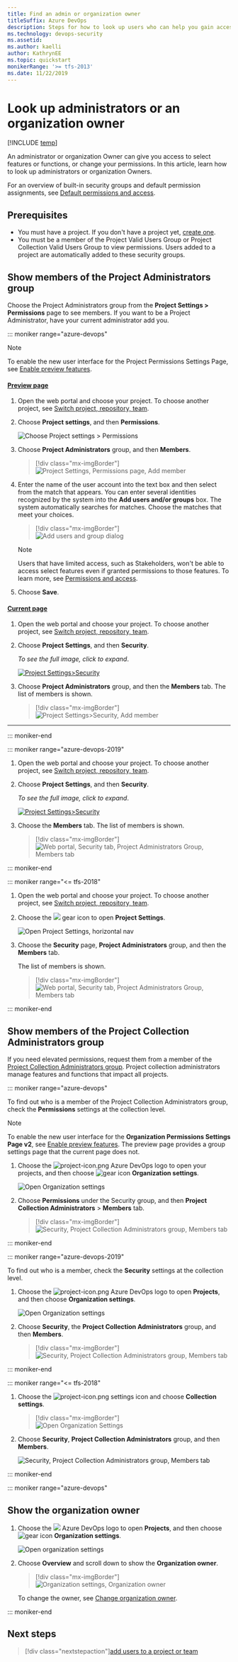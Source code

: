 ```yaml
---
title: Find an admin or organization owner 
titleSuffix: Azure DevOps
description: Steps for how to look up users who can help you gain access or change your permissions, project collection admin, or project owner 
ms.technology: devops-security
ms.assetid: 
ms.author: kaelli
author: KathrynEE
ms.topic: quickstart
monikerRange: '>= tfs-2013'
ms.date: 11/22/2019
---
```


# Look up administrators or an organization owner

[!INCLUDE [temp](../../includes/version-vsts-tfs-all-versions.md)]

An administrator or organization Owner can give you access to select features or functions, or change your permissions. In this article, learn how to look up administrators or organization Owners.

For an overview of built-in security groups and default permission assignments, see [Default permissions and access](permissions-access.md).

## Prerequisites

- You must have a project. If you don't have a project yet, [create one](../projects/create-project.md).
- You must be a member of the Project Valid Users Group or Project Collection Valid Users Group to view permissions. Users added to a project are automatically added to these security groups.

## Show members of the Project Administrators group

Choose the Project Administrators group from the **Project Settings > Permissions** page to see members. If you want to be a Project Administrator, have your current administrator add you.

::: moniker range="azure-devops"

> [!NOTE]  
> To enable the new user interface for the Project Permissions Settings Page, see [Enable preview features](../../project/navigation/preview-features.md).

#### [Preview page](#tab/preview-page)

1.  Open the web portal and choose your project. To choose another project, see [Switch project, repository, team](../../project/navigation/go-to-project-repo.md).

2.  Choose **Project settings**, and then **Permissions**.

    ![Choose Project settings > Permissions](../settings/media/shared/open-project-settings-permissions-preview.png)

3.  Choose **Project Administrators** group, and then **Members**.

    > [!div class="mx-imgBorder"]  
    > ![Project Settings, Permissions page, Add member](media/project-collection/project-admin-members-tab-s154.png)

4.  Enter the name of the user account into the text box and then select from the match that appears. You can enter several identities recognized by the system into the **Add users and/or groups** box. The system automatically searches for matches. Choose the matches that meet your choices.

    > [!div class="mx-imgBorder"]  
    > ![Add users and group dialog](media/project-collection/add-member-project-admin.png)

    > [!NOTE]  
    > Users that have limited access, such as Stakeholders, won't be able to access select features even if granted permissions to those features. To learn more, see [Permissions and access](permissions-access.md).

5.  Choose **Save**.

#### [Current page](#tab/current-page)

1.  Open the web portal and choose your project. To choose another project, see [Switch project, repository, team](../../project/navigation/go-to-project-repo.md).

2.  Choose **Project Settings**, and then **Security**.

    _To see the full image, click to expand_.

    [![Project Settings>Security](media/view-permissions/open-security-project-level-vert.png)](media/view-permissions/open-security-project-level-vert-expanded.png#lightbox)

3.  Choose **Project Administrators** group, and then the **Members** tab. The list of members is shown.

    > [!div class="mx-imgBorder"]  
    > ![Project Settings>Security, Add member](media/project-level-permissions-add-member.png)

---

::: moniker-end

::: moniker range="azure-devops-2019"

1.  Open the web portal and choose your project. To choose another project, see [Switch project, repository, team](../../project/navigation/go-to-project-repo.md).

2.  Choose **Project Settings**, and then **Security**.

    _To see the full image, click to expand_.

    [![Project Settings>Security](media/view-permissions/open-security-project-level-vert.png)](media/view-permissions/open-security-project-level-vert-expanded.png#lightbox)

3.  Choose the **Members** tab. The list of members is shown.

    > [!div class="mx-imgBorder"]  
    > ![Web portal, Security tab, Project Administrators Group, Members tab](media/view-permissions-project-level-membership.png)

::: moniker-end

::: moniker range="<= tfs-2018"

1.  Open the web portal and choose your project. To choose another project, see [Switch project, repository, team](../../project/navigation/go-to-project-repo.md).

2.  Choose the ![ ](../../media/icons/gear-icon.png) gear icon to open **Project Settings**.

    ![Open Project Settings, horizontal nav](../../media/settings/open-project-settings-horz.png)

3.  Choose the **Security** page, **Project Administrators** group, and then the **Members** tab.

    The list of members is shown.

    > [!div class="mx-imgBorder"]  
    > ![Web portal, Security tab, Project Administrators Group, Members tab](media/view-permissions-project-level-membership.png)

::: moniker-end

## Show members of the Project Collection Administrators group

If you need elevated permissions, request them from a member of the [Project Collection Administrators group](set-project-collection-level-permissions.md). Project collection administrators manage features and functions that impact all projects.

::: moniker range="azure-devops"

To find out who is a member of the Project Collection Administrators group, check the **Permissions** settings at the collection level.

> [!NOTE]  
> To enable the new user interface for the **Organization Permissions Settings Page v2**, see [Enable preview features](../../project/navigation/preview-features.md). The preview page provides a group settings page that the current page does not.

1.  Choose the ![project-icon.png](../../media/icons/project-icon.png) Azure DevOps logo to open your projects, and then choose ![gear icon](../../media/icons/gear-icon.png) **Organization settings**.

    ![Open Organization settings](../../media/open-organization-settings-preview.png)

2.  Choose **Permissions** under the Security group, and then **Project Collection Administrators** > **Members** tab.

    > [!div class="mx-imgBorder"]  
    > ![Security, Project Collection Administrators group, Members tab](media/project-collection/project-collection-admins-members-tab-s157.png)

::: moniker-end

::: moniker range="azure-devops-2019"

To find out who is a member, check the **Security** settings at the collection level.

1.  Choose the ![project-icon.png](../../media/icons/project-icon.png) Azure DevOps logo to open **Projects**, and then choose **Organization settings**.

    ![Open Organization settings](../../pipelines/agents/media/agent-pools-tab/organization-settings.png)

2.  Choose **Security**, the **Project Collection Administrators** group, and then **Members**.

    > [!div class="mx-imgBorder"]  
    > ![Security, Project Collection Administrators group, Members tab](media/view-permissions/collection-admins-vert.png)

::: moniker-end

::: moniker range="<= tfs-2018"

1.  Choose the ![project-icon.png](../../media/icons/project-icon.png) settings icon and choose **Collection settings**.

    > [!div class="mx-imgBorder"]  
    > ![Open Organization Settings](/azure/devops/media/settings/open-account-settings.png)

2.  Choose **Security**, **Project Collection Administrators** group, and then **Members**.

    ![Security, Project Collection Administrators group, Members tab](media/view-permissions/collection-admins.png)

::: moniker-end

::: moniker range="azure-devops"

<a name="find-owner"></a>

## Show the organization owner

1.  Choose the ![ ](/azure/devops/media/icons/project-icon.png) Azure DevOps logo to open **Projects**, and then choose ![gear icon](../../media/icons/gear-icon.png) **Organization settings**.

    ![Open organization settings](../../media/open-organization-settings-preview.png)

2.  Choose **Overview** and scroll down to show the **Organization owner**.

    > [!div class="mx-imgBorder"]  
    > ![Organization settings, Organization owner](../../media/settings/organization-settings-info.png)

    To change the owner, see [Change organization owner](../accounts/change-organization-ownership.md).

::: moniker-end

## Next steps

> [!div class="nextstepaction"][add users to a project or team](add-users-team-project.md)
